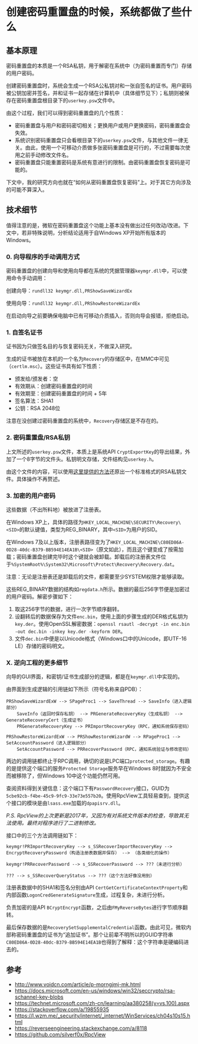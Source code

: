 # 创建密码重置盘的时候，系统都做了些什么

## 基本原理

密码重置盘的本质是一个RSA私钥，用于解密在系统中（为密码重置而专门）存储的用户密码。

创建密码重置盘时，系统会生成一个RSA公私钥对和一张自签名的证书。用户密码被公钥加密并签名，并和证书一起存储在计算机中（具体细节见下）；私钥则被保存在密码重置盘根目录下的`userkey.psw`文件中。

由这个过程，我们可以得到密码重置盘的几个性质：
- 密码重置盘与用户和密码密切相关；更换用户或用户更换密码，密码重置盘会失效。
- 系统识别密码重置盘只会看根目录下的`userkey.psw`文件，与其他文件一律无关。由此，使用一个可移动介质做多张密码重置盘是可行的，不过需要每次使用之前手动修改文件名。
- 密码重置盘只能重置密码是系统有意进行的限制。由密码重置盘恢复密码是可能的。

下文中，我的研究方向也就在“如何从密码重置盘恢复密码”上。对于其它方向涉及的可能不算深入。

## 技术细节

值得注意的是，微软在密码重置盘这个功能上基本没有做出过任何改动/改进。下文中，若非特殊说明，分析结论适用于自Windows XP开始所有版本的Windows。

### 0. 向导程序的手动调用方式

密码重置盘的创建向导和使用向导都在系统的凭据管理器`keymgr.dll`中，可以使用命令手动调用：

创建向导：`rundll32 keymgr.dll,PRShowSaveWizardEx`

使用向导：`rundll32 keymgr.dll,PRShowRestoreWizardEx`

在启动向导之前要确保电脑中已有可移动介质插入，否则向导会报错，拒绝启动。

### 1. 自签名证书

证书因为只做签名目的与恢复密码无关，不做深入研究。

生成的证书被放在本机的一个名为`Recovery`的存储区中，在MMC中可见（`certlm.msc`）。这些证书具有如下性质：
- 颁发给/颁发者：空
- 有效期从：创建密码重置盘的时间
- 有效期至：创建密码重置盘的时间 + 5年
- 签名算法：SHA1
- 公钥：RSA 2048位

注意在没创建过密码重置盘的系统中，`Recovery`存储区是不存在的。

### 2. 密码重置盘/RSA私钥

上文所述的`userkey.psw`文件，本质上是系统API `CryptExportKey`的导出结果，外加了一个8字节的文件头。私钥明文存储，文件结构见`userkey.h`。

由这个文件的内容，可以使用[这里提供的方法](https://stackoverflow.com/a/19855935)还原出一个标准格式的RSA私钥文件。具体操作不再赘述。

### 3. 加密的用户密码

这些数据（不出所料地）被放进了注册表。

在Windows XP上，具体的路径为`HKEY_LOCAL_MACHINE\SECURITY\Recovery\<SID>`的默认键值，类型为REG_BINARY，其中`<SID>`为用户的SID。

在Windows 7及以上版本，注册表路径变为了`HKEY_LOCAL_MACHINE\C80ED86A-0D28-40dc-B379-BB594E14EA1B\<SID>`（原文如此），而且这个键变成了按需加载；密码重置盘创建完毕时这个键就会被卸载。卸载后的注册表文件位于`%SystemRoot%\System32\Microsoft\Protect\Recovery\Recovery.dat`。

注意：无论是注册表还是卸载后的文件，都需要至少SYSTEM权限才能够读取。

这些REG_BINARY数据的结构如`regdata.h`所示。数据的最后256字节便是加密过的用户密码。解密步骤如下：
1. 取这256字节的数据，进行一次字节顺序翻转。
2. 设翻转后的数据保存为文件`enc.bin`，使用上面的步骤生成的DER格式私钥为`key.der`。使用OpenSSL解密数据：`openssl rsautl -decrypt -in enc.bin -out dec.bin -inkey key.der -keyform DER`。
3. 文件`dec.bin`中便是以Unicode格式（Windows口中的Unicode，即UTF-16 LE）存储的密码明文。

### X. 逆向工程的更多细节

向导的GUI界面，和密钥/证书生成部分的逻辑，都是在`keymgr.dll`中实现的。

由界面到生成逻辑的引用链如下所示（符号名称来自PDB）：
```
PRShowSaveWizardExW --> SPageProc1 --> SaveThread --> SaveInfo（进入逻辑部分）
    SaveInfo（返回时保存私钥） --> PRGenerateRecoveryKey（生成私钥） --> GenerateRecoveryCert（生成证书）
    PRGenerateRecoveryKey --> PRImportRecoveryKey（RPC，通知系统保存密码）

PRShowRestoreWizardExW --> PRShowRestoreWizardW --> RPageProc1 --> SetAccountPassword（进入逻辑部分）
    SetAccountPassword --> PRRecoverPassword（RPC，通知系统验证与修改密码）
```

两边的调用链都终止于RPC调用，确切的说是LPC端口`protected_storage`。有趣的是提供这个端口的服务`Protected Storage`服务早在Windows 8时就因为不安全而被移除了，但Windows 10中这个功能仍然可用。

查阅资料得到关键信息：这个端口下有`PasswordRecovery`接口，GUID为`5cbe92cb-f4be-45c9-9fc9-33e73e557b20`。使用RpcView工具轻易查到，提供这个接口的模块是由`lsass.exe`加载的`dpapisrv.dll`。

*P.S. RpcView的上次更新是2017年，又因为有对系统文件版本的检查，导致其无法使用。最终对程序进行了二进制修改。*

接口中的三个方法调用链如下：
```
keymgr!PRImportRecoveryKey --> s_SSRecoverImportRecoveryKey --> EncryptRecoveryPassword（构造注册表数据并保存） --> （各类细化的操作）

keymgr!PRRecoverPassword --> s_SSRecoverPassword --> ???（未进行分析）

??? --> s_SSRecoverQueryStatus --> ???（这个方法好像没用到）
```

注册表数据中的SHA1和签名分别由API `CertGetCertificateContextProperty`和内部函数`LogonCredGenerateSignature`生成，过程复杂，未进行分析。

负责加密的是API `BCryptEncrypt`函数，之后由`FMyReverseBytes`进行字节顺序翻转。

最后保存数据的是`RecoverySetSupplementalCredential`函数。由此可见，微软内部称密码重置盘的证书为“追加证书”。那个让前辈不明所以的GUID字符串`C80ED86A-0D28-40dc-B379-BB594E14EA1B`也得到了解释：这个字符串是硬编码进去的。

## 参考

- http://www.voidcn.com/article/p-morngjmj-mk.html
- https://docs.microsoft.com/en-us/windows/win32/seccrypto/rsa-schannel-key-blobs
- https://technet.microsoft.com/zh-cn/learning/aa380258(v=vs.100).aspx
- https://stackoverflow.com/a/19855935
- https://l.wzm.me/_security/internet/_internet/WinServices/ch04s10s15.html
- https://reverseengineering.stackexchange.com/a/8118
- https://github.com/silverf0x/RpcView


